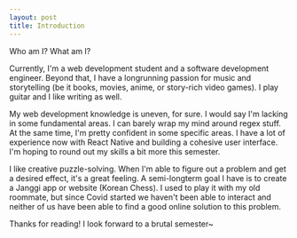 ```yaml
---
layout: post
title: Introduction
---
```


Who am I? What am I?

Currently, I'm a web development student and a software development engineer. Beyond that, I have a longrunning passion for music and storytelling (be it books, movies, anime, or story-rich video games). I play guitar and I like writing as well. 

My web development knowledge is uneven, for sure. I would say I'm lacking in some fundamental areas. I can barely wrap my mind around regex stuff. At the same time, I'm pretty confident in some specific areas. I have a lot of experience now with React Native and building a cohesive user interface. I'm hoping to round out my skills a bit more this semester.

I like creative puzzle-solving. When I'm able to figure out a problem and get a desired effect, it's a great feeling. A semi-longterm goal I have is to create a Janggi app or website (Korean Chess). I used to play it with my old roommate, but since Covid started we haven't been able to interact and neither of us have been able to find a good online solution to this problem. 

Thanks for reading! I look forward to a brutal semester~